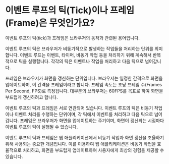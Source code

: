 # 이벤트 루프의 틱(Tick)이나 프레임(Frame)은 무엇인가요?

이벤트 루프의 틱(tick)과 프레임은 브라우저의 동작과 관련된 용어입니다.

이벤트 루프의 틱은 브라우저가 비동기적으로 발생하는 작업들을 처리하는 단위를 의미합니다. 이벤트 루프는 이벤트, 타이머, 비동기 작업 등을 처리하기 위해 계속해서 반복적으로 틱을 실행합니다. 각각의 틱은 이벤트나 작업을 처리하고 다음 틱으로 넘어갑니다.

프레임은 브라우저가 화면을 갱신하는 단위입니다. 브라우저는 일정한 간격으로 화면을 업데이트하며, 이 간격을 프레임이라고 합니다. 프레임 속도는 초당 프레임 수(Frames Per Second, FPS)로 측정됩니다. 대부분의 브라우저는 60FPS를 목표로 하여 화면을 부드럽게 갱신하려고 합니다.

이벤트 루프의 틱과 프레임은 서로 연관되어 있습니다. 이벤트 루프의 틱은 비동기 작업이나 이벤트 처리를 수행하는 단위이며, 각 틱에서 이벤트를 처리하고 다음 틱으로 넘어갑니다. 프레임은 브라우저가 화면을 업데이트하는 주기이며, 화면이 갱신되는 시점마다 이벤트 루프의 틱이 실행될 수 있습니다.

이벤트 루프의 틱과 프레임은 웹 애플리케이션에서 비동기 작업과 화면 갱신을 조율하기 위해 사용되는 중요한 개념입니다. 이를 이용하여 웹 애플리케이션은 비동기 작업을 효율적으로 처리하고, 화면을 부드럽게 업데이트하여 사용자에게 최상의 경험을 제공할 수 있습니다.